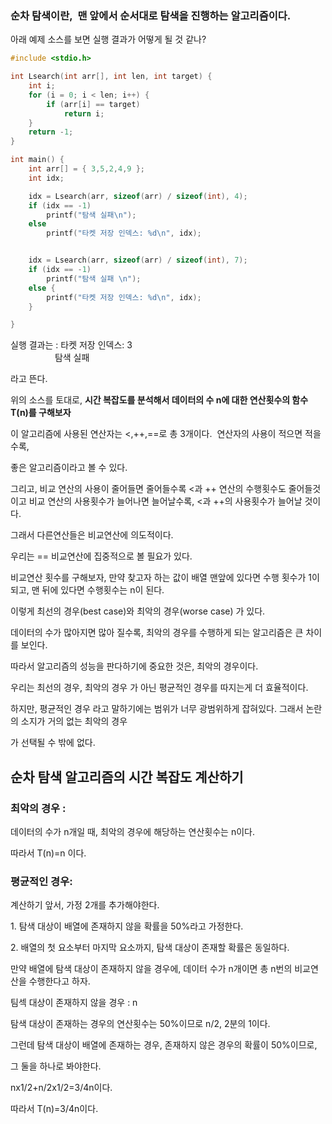 ### 순차 탐색이란,  맨 앞에서 순서대로 탐색을 진행하는 알고리즘이다.

아래 예제 소스를 보면 실행 결과가 어떻게 될 것 같나?

```c
#include <stdio.h>

int Lsearch(int arr[], int len, int target) {
	int i;
	for (i = 0; i < len; i++) {
		if (arr[i] == target)
			return i;
	}
	return -1;
}

int main() {
	int arr[] = { 3,5,2,4,9 };
	int idx;

	idx = Lsearch(arr, sizeof(arr) / sizeof(int), 4);
	if (idx == -1)
		printf("탐색 실패\n");
	else
		printf("타켓 저장 인덱스: %d\n", idx);


	idx = Lsearch(arr, sizeof(arr) / sizeof(int), 7);
	if (idx == -1)
		printf("탐색 실패 \n");
	else {
		printf("타켓 저장 인덱스: %d\n", idx);
	}

}
```

실행 결과는 : 타켓 저장 인덱스: 3  
                  탐색 실패

라고 뜬다.

위의 소스를 토대로, **시간 복잡도를 분석해서 데이터의 수 n에 대한 연산횟수의 함수 T(n)를 구해보자**

이 알고리즘에 사용된 연산자는 <,++,==로 총 3개이다.  연산자의 사용이 적으면 적을수록,

좋은 알고리즘이라고 볼 수 있다.

그리고, 비교 연산의 사용이 줄어들면 줄어들수록 <과 ++ 연산의 수행횟수도 줄어들것이고 비교 연산의 사용횟수가 늘어나면 늘어날수록, <과 ++의 사용횟수가 늘어날 것이다.

그래서 다른연산들은 비교연산에 의도적이다.

우리는 == 비교연산에 집중적으로 볼 필요가 있다.

비교연산 횟수를 구해보자, 만약 찾고자 하는 값이 배열 맨앞에 있다면 수행 횟수가 1이 되고, 맨 뒤에 있다면 수행횟수는 n이 된다.

이렇게 최선의 경우(best case)와 최악의 경우(worse case) 가 있다.

데이터의 수가 많아지면 많아 질수록, 최악의 경우를 수행하게 되는 알고리즘은 큰 차이를 보인다.

따라서 알고리즘의 성능을 판다하기에 중요한 것은, 최악의 경우이다.

우리는 최선의 경우, 최악의 경우 가 아닌 평균적인 경우를 따지는게 더 효율적이다.

하지만, 평균적인 경우 라고 말하기에는 범위가 너무 광범위하게 잡혀있다. 그래서 논란의 소지가 거의 없는 최악의 경우

가 선택될 수 밖에 없다.

## 순차 탐색 알고리즘의 시간 복잡도 계산하기

### 최악의 경우 : 

데이터의 수가 n개일 때, 최악의 경우에 해당하는 연산횟수는 n이다.

따라서 T(n)=n 이다.

### 평균적인 경우:

계산하기 앞서, 가정 2개를 추가해야한다.

1\. 탐색 대상이 배열에 존재하지 않을 확률을 50%라고 가정한다.

2\. 배열의 첫 요소부터 마지막 요소까지, 탐색 대상이 존재할 확률은 동일하다.

만약 배열에 탐색 대상이 존재하지 않을 경우에, 데이터 수가 n개이면 총 n번의 비교연산을 수행한다고 하자.

팀섹 대상이 존재하지 않을 경우 : n

탐색 대상이 존재하는 경우의 연산횟수는 50%이므로 n/2, 2분의 1이다.

그런데 탐색 대상이 배열에 존재하는 경우, 존재하지 않은 경우의 확률이 50%이므로,

그 둘을 하나로 봐야한다.

nx1/2+n/2x1/2=3/4n이다.

따라서 T(n)=3/4n이다.